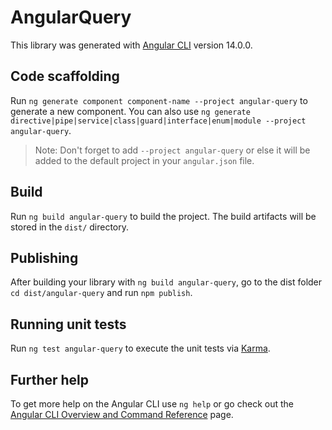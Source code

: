 # AngularQuery

This library was generated with [Angular CLI](https://github.com/angular/angular-cli) version 14.0.0.

## Code scaffolding

Run `ng generate component component-name --project angular-query` to generate a new component. You can also use `ng generate directive|pipe|service|class|guard|interface|enum|module --project angular-query`.
> Note: Don't forget to add `--project angular-query` or else it will be added to the default project in your `angular.json` file. 

## Build

Run `ng build angular-query` to build the project. The build artifacts will be stored in the `dist/` directory.

## Publishing

After building your library with `ng build angular-query`, go to the dist folder `cd dist/angular-query` and run `npm publish`.

## Running unit tests

Run `ng test angular-query` to execute the unit tests via [Karma](https://karma-runner.github.io).

## Further help

To get more help on the Angular CLI use `ng help` or go check out the [Angular CLI Overview and Command Reference](https://angular.io/cli) page.
